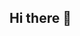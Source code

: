 ## Hi there 👋

<!--
**depaulvincent212/depaulvincent212** is a ✨ _special_ ✨ repository because its `README.md` (this file) appears on your GitHub profile.

Here are some ideas to get you started:

-  My name is Vincent De Paul Thumbi
- 🌱 Currently studying electrical and electronics engineering at Kabete National Polytechnic in Kenya
- 📫 I have studied a bit of HTML, CSS and Python
- ⚡ I have a responsive web development certificate from free code camp academy
- 📫 You can contact me at the email depaulvincent212@gmail.com
